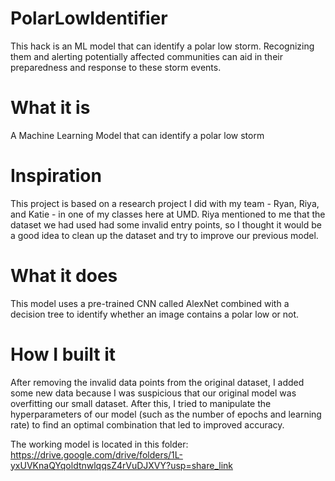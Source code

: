 # PolarLowIdentifier
This hack is an ML model that can identify a polar low storm. Recognizing them and alerting potentially affected communities can aid in their preparedness and response to these storm events.

# What it is
A Machine Learning Model that can identify a polar low storm

# Inspiration
This project is based on a research project I did with my team - Ryan, Riya, and Katie - in one of my classes here at UMD. Riya mentioned to me that the dataset we had used had some invalid entry points, so I thought it would be a good idea to clean up the dataset and try to improve our previous model.

# What it does
This model uses a pre-trained CNN called AlexNet combined with a decision tree to identify whether an image contains a polar low or not.

# How I built it
After removing the invalid data points from the original dataset, I added some new data because I was suspicious that our original model was overfitting our small dataset. After this, I tried to manipulate the hyperparameters of our model (such as the number of epochs and learning rate) to find an optimal combination that led to improved accuracy.

The working model is located in this folder:
https://drive.google.com/drive/folders/1L-yxUVKnaQYqoldtnwlqqsZ4rVuDJXVY?usp=share_link
